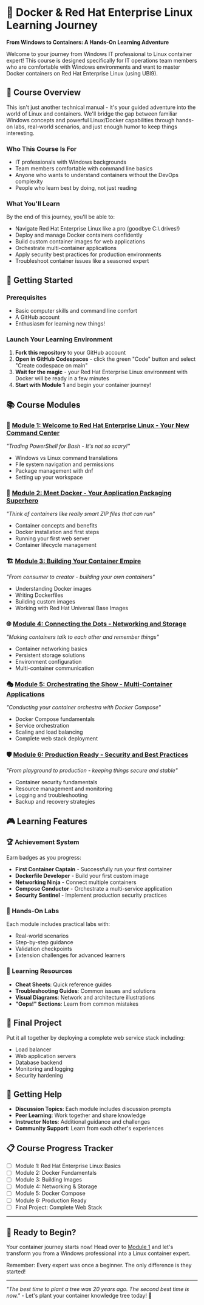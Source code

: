 # 🐳 Docker & Red Hat Enterprise Linux Learning Journey

**From Windows to Containers: A Hands-On Learning Adventure**

Welcome to your journey from Windows IT professional to Linux container expert! This course is designed specifically for IT operations team members who are comfortable with Windows environments and want to master Docker containers on Red Hat Enterprise Linux (using UBI9).

## 🎯 Course Overview

This isn't just another technical manual - it's your guided adventure into the world of Linux and containers. We'll bridge the gap between familiar Windows concepts and powerful Linux/Docker capabilities through hands-on labs, real-world scenarios, and just enough humor to keep things interesting.

### Who This Course Is For
- IT professionals with Windows backgrounds
- Team members comfortable with command line basics
- Anyone who wants to understand containers without the DevOps complexity
- People who learn best by doing, not just reading

### What You'll Learn
By the end of this journey, you'll be able to:
- Navigate Red Hat Enterprise Linux like a pro (goodbye C:\ drives!)
- Deploy and manage Docker containers confidently
- Build custom container images for web applications
- Orchestrate multi-container applications
- Apply security best practices for production environments
- Troubleshoot container issues like a seasoned expert

## 🚀 Getting Started

### Prerequisites
- Basic computer skills and command line comfort
- A GitHub account
- Enthusiasm for learning new things!

### Launch Your Learning Environment
1. **Fork this repository** to your GitHub account
2. **Open in GitHub Codespaces** - click the green "Code" button and select "Create codespace on main"
3. **Wait for the magic** - your Red Hat Enterprise Linux environment with Docker will be ready in a few minutes
4. **Start with Module 1** and begin your container journey!

## 📚 Course Modules

### 🚀 [Module 1: Welcome to Red Hat Enterprise Linux - Your New Command Center](modules/01-rocky-linux-basics/)
*"Trading PowerShell for Bash - It's not so scary!"*
- Windows vs Linux command translations
- File system navigation and permissions
- Package management with dnf
- Setting up your workspace

### 🐳 [Module 2: Meet Docker - Your Application Packaging Superhero](modules/02-docker-fundamentals/)
*"Think of containers like really smart ZIP files that can run"*
- Container concepts and benefits
- Docker installation and first steps
- Running your first web server
- Container lifecycle management

### 🏗️ [Module 3: Building Your Container Empire](modules/03-building-images/)
*"From consumer to creator - building your own containers"*
- Understanding Docker images
- Writing Dockerfiles
- Building custom images
- Working with Red Hat Universal Base Images

### 🌐 [Module 4: Connecting the Dots - Networking and Storage](modules/04-networking-storage/)
*"Making containers talk to each other and remember things"*
- Container networking basics
- Persistent storage solutions
- Environment configuration
- Multi-container communication

### 🎭 [Module 5: Orchestrating the Show - Multi-Container Applications](modules/05-docker-compose/)
*"Conducting your container orchestra with Docker Compose"*
- Docker Compose fundamentals
- Service orchestration
- Scaling and load balancing
- Complete web stack deployment

### 🛡️ [Module 6: Production Ready - Security and Best Practices](modules/06-production-ready/)
*"From playground to production - keeping things secure and stable"*
- Container security fundamentals
- Resource management and monitoring
- Logging and troubleshooting
- Backup and recovery strategies

## 🎮 Learning Features

### 🏆 Achievement System
Earn badges as you progress:
- **First Container Captain** - Successfully run your first container
- **Dockerfile Developer** - Build your first custom image
- **Networking Ninja** - Connect multiple containers
- **Compose Conductor** - Orchestrate a multi-service application
- **Security Sentinel** - Implement production security practices

### 🔧 Hands-On Labs
Each module includes practical labs with:
- Real-world scenarios
- Step-by-step guidance
- Validation checkpoints
- Extension challenges for advanced learners

### 📖 Learning Resources
- **Cheat Sheets**: Quick reference guides
- **Troubleshooting Guides**: Common issues and solutions
- **Visual Diagrams**: Network and architecture illustrations
- **"Oops!" Sections**: Learn from common mistakes

## 🎯 Final Project

Put it all together by deploying a complete web service stack including:
- Load balancer
- Web application servers
- Database backend
- Monitoring and logging
- Security hardening

## 🤝 Getting Help

- **Discussion Topics**: Each module includes discussion prompts
- **Peer Learning**: Work together and share knowledge
- **Instructor Notes**: Additional guidance and challenges
- **Community Support**: Learn from each other's experiences

## 📋 Course Progress Tracker

- [ ] Module 1: Red Hat Enterprise Linux Basics
- [ ] Module 2: Docker Fundamentals  
- [ ] Module 3: Building Images
- [ ] Module 4: Networking & Storage
- [ ] Module 5: Docker Compose
- [ ] Module 6: Production Ready
- [ ] Final Project: Complete Web Stack

---

## 🌟 Ready to Begin?

Your container journey starts now! Head over to [Module 1](modules/01-rocky-linux-basics/) and let's transform you from a Windows professional into a Linux container expert.

Remember: Every expert was once a beginner. The only difference is they started!

---

*"The best time to plant a tree was 20 years ago. The second best time is now."* - Let's plant your container knowledge tree today! 🌱
